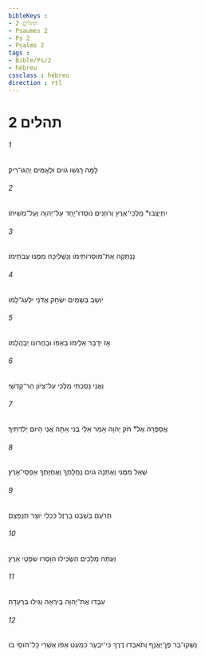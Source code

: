 ```yaml
---
bibleKeys : 
- תהלים 2
- Psaumes 2
- Ps 2
- Psalms 2
tags : 
- Bible/Ps/2
- hébreu
cssclass : hébreu
direction : rtl
---
```


# תהלים 2

###### 1
לָמָּה רָגְשׁוּ גֹויִם וּלְאֻמִּים יֶהְגּוּ־רִיק׃
###### 2
יִתְיַצְּבוּ* מַלְכֵי־אֶרֶץ וְרֹוזְנִים נֹוסְדוּ־יָחַד עַל־יְהוָה וְעַל־מְשִׁיחֹו׃
###### 3
נְנַתְּקָה אֶת־מֹוסְרֹותֵימֹו וְנַשְׁלִיכָה מִמֶּנּוּ עֲבֹתֵימֹו׃
###### 4
יֹושֵׁב בַּשָּׁמַיִם יִשְׂחָק אֲדֹנָי יִלְעַג־לָמֹו׃
###### 5
אָז יְדַבֵּר אֵלֵימֹו בְאַפֹּו וּבַחֲרֹונֹו יְבַהֲלֵמֹו׃
###### 6
וַאֲנִי נָסַכְתִּי מַלְכִּי עַל־צִיֹּון הַר־קָדְשִׁי׃
###### 7
אֲסַפְּרָה אֶל* חֹק יְהוָה אָמַר אֵלַי בְּנִי אַתָּה אֲנִי הַיֹּום יְלִדְתִּיךָ׃
###### 8
שְׁאַל מִמֶּנִּי וְאֶתְּנָה גֹויִם נַחֲלָתֶךָ וַאֲחֻזָּתְךָ אַפְסֵי־אָרֶץ׃
###### 9
תְּרֹעֵם בְּשֵׁבֶט בַּרְזֶל כִּכְלִי יֹוצֵר תְּנַפְּצֵם׃
###### 10
וְעַתָּה מְלָכִים הַשְׂכִּילוּ הִוָּסְרוּ שֹׁפְטֵי אָרֶץ׃
###### 11
עִבְדוּ אֶת־יְהוָה בְּיִרְאָה וְגִילוּ בִּרְעָדָה׃
###### 12
נַשְּׁקוּ־בַר פֶּן־יֶאֱנַף וְתֹאבְדוּ דֶרֶךְ כִּי־יִבְעַר כִּמְעַט אַפֹּו אַשְׁרֵי כָּל־חֹוסֵי בֹו׃
